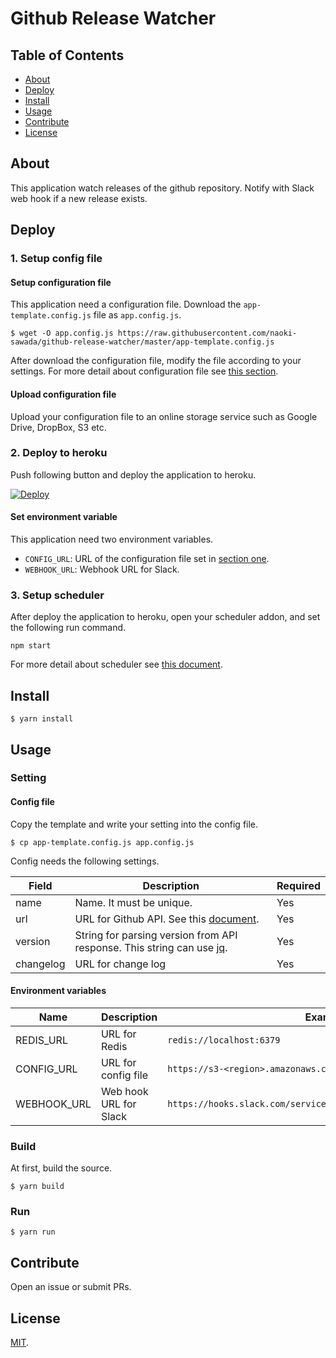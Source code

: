 # Github Release Watcher

## Table of Contents

* [About](#about)
* [Deploy](#deploy)
* [Install](#install)
* [Usage](#usage)
* [Contribute](#contribute)
* [License](#license)

## About

This application watch releases of the github repository. Notify with Slack web hook if a new release exists.

## Deploy

### 1. Setup config file

#### Setup configuration file

This application need a configuration file. Download the `app-template.config.js` file as `app.config.js`.

```shell
$ wget -O app.config.js https://raw.githubusercontent.com/naoki-sawada/github-release-watcher/master/app-template.config.js
```

After download the configuration file, modify the file according to your settings. For more detail about configuration file see [this section](#config-file).

#### Upload configuration file

Upload your configuration file to an online storage service such as Google Drive, DropBox, S3 etc.

### 2. Deploy to heroku

Push following button and deploy the application to heroku.

[![Deploy](https://www.herokucdn.com/deploy/button.svg)](https://heroku.com/deploy?template=https://github.com/naoki-sawada/github-release-watcher/tree/master)

#### Set environment variable

This application need two environment variables.

* `CONFIG_URL`: URL of the configuration file set in [section one](#upload-configuration-file).
* `WEBHOOK_URL`: Webhook URL for Slack.

### 3. Setup scheduler

After deploy the application to heroku, open your scheduler addon, and set the following run command.

```
npm start
```

For more detail about scheduler see [this document](https://devcenter.heroku.com/articles/scheduler#scheduling-jobs).

## Install

```shell
$ yarn install
```

## Usage

### Setting

#### Config file

Copy the template and write your setting into the config file.

```shell
$ cp app-template.config.js app.config.js
```

Config needs the following settings.

| Field | Description | Required |
| --- | --- | --- |
| name | Name. It must be unique. | Yes | 
| url | URL for Github API. See this [document](https://developer.github.com/v3/repos/releases). | Yes | 
| version | String for parsing version from API response. This string can use [jq](https://github.com/sanack/node-jq). | Yes | 
| changelog | URL for change log | Yes | 

#### Environment variables

| Name | Description | Example |
| --- | --- | --- |
| REDIS_URL | URL for Redis | `redis://localhost:6379` |
| CONFIG_URL | URL for config file | `https://s3-<region>.amazonaws.com/<your bucket>/app.config.js` |
| WEBHOOK_URL | Web hook URL for Slack | `https://hooks.slack.com/services/<workspace>/<channel>/<token>` |

### Build

At first, build the source.

```shell
$ yarn build
```

### Run

```shell
$ yarn run 
```

## Contribute

Open an issue or submit PRs.

## License

[MIT](LICENSE).
